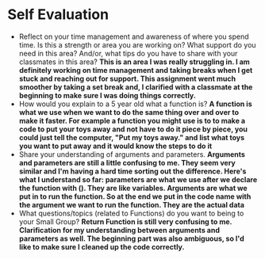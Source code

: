 # Self Evaluation

- Reflect on your time management and awareness of where you spend time. Is this a strength or area you are working on? What support do you need in this area? And/or, what tips do you have to share with your classmates in this area? **This is an area I was really struggling in. I am definitely working on time management and taking breaks when I get stuck and reaching out for support. This assignment went much smoother by taking a set break and, I clarified with a classmate at the beginning to make sure I was doing things correctly.**
- How would you explain to a 5 year old what a function is? **A function is what we use when we want to do the same thing over and over to make it faster. For example a function you might use is to to make a code to put your toys away and not have to do it piece by piece, you could just tell the computer, "Put my toys away." and list what toys you want to put away and it would know the steps to do it**
- Share your understanding of arguments and parameters. **Arguments and parameters are still a little confusing to me. They seem very similar and I'm having a hard time sorting out the difference. Here's what I understand so far: parameters are what we use after we declare the function with (). They are like variables. Arguments are what we put in to run the function. So at the end we put in the code name with the argument we want to run the function. They are the actual data**
- What questions/topics (related to Functions) do you want to being to your Small Group? **Return Function is still very confusing to me. Clarification for my understanding between arguments and parameters as well. The beginning part was also ambiguous, so I'd like to make sure I cleaned up the code correctly.**

